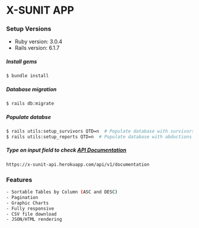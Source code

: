 # X-SUNIT APP

### Setup Versions
* Ruby version: 3.0.4
* Rails version: 6.1.7

##### Install gems
```sh
$ bundle install
```
##### Database migration
```sh
$ rails db:migrate 
```
##### Populate databse
```sh
$ rails utils:setup_survivors QTD=n  # Populate database with survivors (specify quantity w/ QTD=n)
$ rails utils:setup_reports QTD=n  # Populate database with abductions reports (specify quantity w/ QTD=n)
```

##### Type on input field to check [API Documentation](https://x-sunit-api.herokuapp.com/documentation)
```sh
https://x-sunit-api.herokuapp.com/api/v1/documentation
```

### Features
```sh
- Sortable Tables by Column (ASC and DESC)
- Pagination
- Graphic Charts
- Fully responsive
- CSV file download
- JSON/HTML rendering
```

